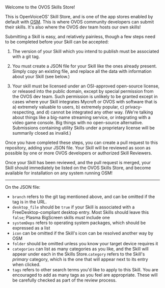Welcome to the OVOS Skills Store!

This is OpenVoiceOS' Skill Store, and is one of the app stores enabled by default with [OSM](https://github.com/OpenVoiceOS/ovos_skill_manager). This is where OVOS community developers can submit their skills. It's also where the OVOS dev team hosts our own skills!

Submitting a Skill is easy, and relatively painless, though a few steps need to be completed before your Skill can be accepted:

1. The version of your Skill which you intend to publish must be associated with a git tag.

2. You must create a JSON file for your Skill like the ones already present. Simply copy an existing file, and replace all the data with information about your Skill (see below.)

3. Your skill must be licensed under an OSI-approved open-source license, or released into the public domain, except by special permission from the OVOS dev team. Such permission is unlikely to be granted except in cases where your Skill integrates Mycroft or OVOS with software that is a) extremely valuable to users, b) extremely popular, c) privacy-respecting, and d) cannot be integrated any other way. (We're talking about things like a big-name streaming service, or integrating with a video game console. Big things with no open-source alternative. Submissions containing utility Skills under a proprietary license will be summarily closed as invalid.)

Once you have completed these steps, you can create a pull request to this repository, adding your JSON file. Your Skill will be reviewed as soon as possible by one or more OVOS developers or authorized Skill Reviewers.

Once your Skill has been reviewed, and the pull request is merged, your Skill should immediately be listed on the OVOS Skills Store, and become available for installation on any system running OSM!

---

On the JSON file:

* `branch` refers to the git tag mentioned above, and can be omitted if the tag is in the URL.
* `desktop_file` should be `true` if your Skill is associated with a FreeDesktop-compliant desktop entry. Most Skills should leave this `false`; Plasma BigScreen skills *must* include one
* `systemDeps` refers to operating system packages, which should be expressed as a list
* `icon` can be omitted if the Skill's icon can be resolved another way by OSM
* `folder` should be omitted unless you know your target device requires it
* `categories` can list as many categories as you like, and the Skill will appear under each in the Skills Store.`category` refers to the Skill's *primary* category, which is the one that will appear next to its entry when clicked.
* `tags` refers to other search terms you'd like to apply to this Skill. You are encouraged to add as many tags as you feel are appropriate. These will be carefully checked as part of the review process.